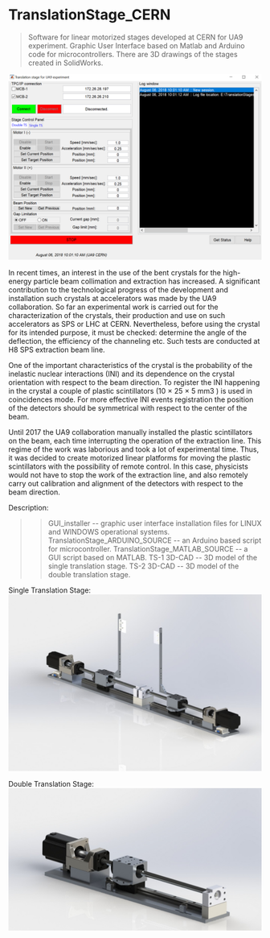 # TranslationStage_CERN
> Software for linear motorized stages developed at CERN for UA9 experiment. Graphic User Interface based on Matlab and Arduino code for microcontrollers. There are 3D drawings of the stages created in SolidWorks.

![alt text](https://github.com/nat93/TranslationStage_CERN/blob/master/ScreenShot.png)

In recent times, an interest in the use of the bent crystals for the high-energy particle beam collimation and extraction has increased. A significant contribution to the technological progress of the development and installation such crystals at accelerators was made by the UA9 collaboration. So far an experimental work is carried out for the characterization of the crystals, their production and use on such accelerators as SPS or LHC at CERN. Nevertheless, before using the crystal for its intended purpose, it must be checked: determine the angle of the deflection, the efficiency of the channeling etc. Such tests are conducted at H8 SPS extraction beam line.

One of the important characteristics of the crystal is the probability of the inelastic nuclear interactions (INI) and its dependence on the crystal orientation with respect to the beam direction. To register the INI happening in the crystal a couple of plastic scintillators (10 × 25 × 5 mm3 ) is used in coincidences mode. For more effective INI events registration the position of the detectors should be symmetrical with respect to the center of the beam. 

Until 2017 the UA9 collaboration manually installed the plastic scintillators on the beam, each time interrupting the operation of the extraction line. This regime of the work was laborious and took a lot of experimental time. Thus, it was decided to create motorized linear platforms for moving the plastic scintillators with the possibility of remote control. In this case, physicists would not have to stop the work of the extraction line, and also remotely carry out calibration and alignment of the detectors with respect to the beam direction.

Description:
>> GUI_installer -- graphic user interface installation files for LINUX and WINDOWS operational systems.
>> TranslationStage_ARDUINO_SOURCE -- an Arduino based script for microcontroller.
>> TranslationStage_MATLAB_SOURCE -- a GUI script based on MATLAB.
>> TS-1 3D-CAD -- 3D model of the single translation stage.
>> TS-2 3D-CAD -- 3D model of the double translation stage.

Single Translation Stage:
![alt text](https://github.com/nat93/TranslationStage_CERN/blob/master/photo_1.JPG)

Double Translation Stage:
![alt text](https://github.com/nat93/TranslationStage_CERN/blob/master/photo_2.JPG)

